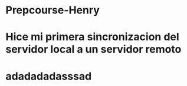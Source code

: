 # Prepcourse-Henry
# Hice mi primera sincronizacion del servidor local a un servidor remoto
# adadadadasssad